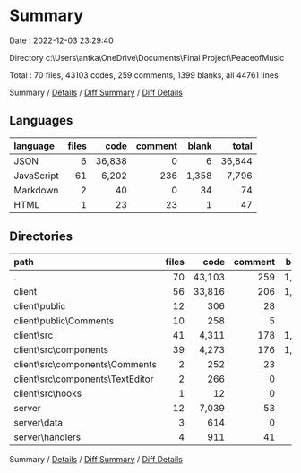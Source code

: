 # Summary

Date : 2022-12-03 23:29:40

Directory c:\\Users\\antka\\OneDrive\\Documents\\Final Project\\PeaceofMusic

Total : 70 files,  43103 codes, 259 comments, 1399 blanks, all 44761 lines

Summary / [Details](details.md) / [Diff Summary](diff.md) / [Diff Details](diff-details.md)

## Languages
| language | files | code | comment | blank | total |
| :--- | ---: | ---: | ---: | ---: | ---: |
| JSON | 6 | 36,838 | 0 | 6 | 36,844 |
| JavaScript | 61 | 6,202 | 236 | 1,358 | 7,796 |
| Markdown | 2 | 40 | 0 | 34 | 74 |
| HTML | 1 | 23 | 23 | 1 | 47 |

## Directories
| path | files | code | comment | blank | total |
| :--- | ---: | ---: | ---: | ---: | ---: |
| . | 70 | 43,103 | 259 | 1,399 | 44,761 |
| client | 56 | 33,816 | 206 | 1,206 | 35,228 |
| client\\public | 12 | 306 | 28 | 55 | 389 |
| client\\public\\Comments | 10 | 258 | 5 | 53 | 316 |
| client\\src | 41 | 4,311 | 178 | 1,116 | 5,605 |
| client\\src\\components | 39 | 4,273 | 176 | 1,107 | 5,556 |
| client\\src\\components\\Comments | 2 | 252 | 23 | 69 | 344 |
| client\\src\\components\\TextEditor | 2 | 266 | 0 | 14 | 280 |
| client\\src\\hooks | 1 | 12 | 0 | 6 | 18 |
| server | 12 | 7,039 | 53 | 191 | 7,283 |
| server\\data | 3 | 614 | 0 | 7 | 621 |
| server\\handlers | 4 | 911 | 41 | 151 | 1,103 |

Summary / [Details](details.md) / [Diff Summary](diff.md) / [Diff Details](diff-details.md)